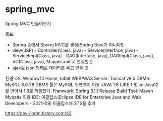# spring_mvc
Spring MVC 만들어보기

목표:

- Spring 중에서 Spring MVC를 생성(Spring Boot가 아니다!)
- view(JSP) - Controller(Class, java) - Service(Interface, java) - ServiceImpl(Class, java) - DAO(Interface, java), DAOImpl(Class, java), VO(Class, java), Mapper.xml 로 연결할것
- ajax로 json 형태로 데이터를 주고 받을 것

 

환경
OS: Window10 Home, 64bit
WEB/WAS Server: Tomcat v8.5
DBMS: MySQL 8.0.28
DBMS 툴은 MySQL 워크벤치 이용
JAVA 1.8 (JRE 1.8) => Java12를 받아서 1.8로 적용했다.
Framwork: Spring 3.1.1 Release
Build Tool: Maven
Mybatis 이용
IDE: 이클립스(Eclipse IDE for Enterprise Java and Web Developers - 2021-09)
이클립스에 STS를 추가


https://dev-jjorim.tistory.com/42

